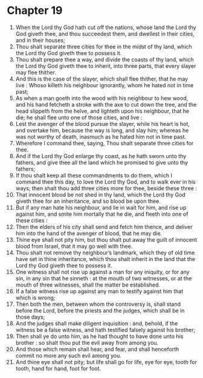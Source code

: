 # Chapter 19

1. When the Lord thy God hath cut off the nations, whose land the Lord thy God giveth thee, and thou succeedest them, and dwellest in their cities, and in their houses;
2. Thou shalt separate three cities for thee in the midst of thy land, which the Lord thy God giveth thee to possess it.
3. Thou shalt prepare thee a way, and divide the coasts of thy land, which the Lord thy God giveth thee to inherit, into three parts, that every slayer may flee thither.
4. And this is the case of the slayer, which shall flee thither, that he may live : Whoso killeth his neighbour ignorantly, whom he hated not in time past;
5. As when a man goeth into the wood with his neighbour to hew wood, and his hand fetcheth a stroke with the axe to cut down the tree, and the head slippeth from the helve, and lighteth upon his neighbour, that he die; he shall flee unto one of those cities, and live :
6. Lest the avenger of the blood pursue the slayer, while his heart is hot, and overtake him, because the way is long, and slay him; whereas he was not worthy of death, inasmuch as he hated him not in time past.
7. Wherefore I command thee, saying, Thou shalt separate three cities for thee.
8. And if the Lord thy God enlarge thy coast, as he hath sworn unto thy fathers, and give thee all the land which he promised to give unto thy fathers;
9. If thou shalt keep all these commandments to do them, which I command thee this day, to love the Lord thy God, and to walk ever in his ways; then shalt thou add three cities more for thee, beside these three :
10. That innocent blood be not shed in thy land, which the Lord thy God giveth thee for an inheritance, and so blood be upon thee.
11. But if any man hate his neighbour, and lie in wait for him, and rise up against him, and smite him mortally that he die, and fleeth into one of these cities :
12. Then the elders of his city shall send and fetch him thence, and deliver him into the hand of the avenger of blood, that he may die.
13. Thine eye shall not pity him, but thou shalt put away the guilt of innocent blood from Israel, that it may go well with thee.
14. Thou shalt not remove thy neighbour’s landmark, which they of old time have set in thine inheritance, which thou shalt inherit in the land that the Lord thy God giveth thee to possess it.
15. One witness shall not rise up against a man for any iniquity, or for any sin, in any sin that he sinneth : at the mouth of two witnesses, or at the mouth of three witnesses, shall the matter be established.
16. If a false witness rise up against any man to testify against him that which is wrong;
17. Then both the men, between whom the controversy is, shall stand before the Lord, before the priests and the judges, which shall be in those days;
18. And the judges shall make diligent inquisition : and, behold, if the witness be a false witness, and hath testified falsely against his brother;
19. Then shall ye do unto him, as he had thought to have done unto his brother : so shalt thou put the evil away from among you.
20. And those which remain shall hear, and fear, and shall henceforth commit no more any such evil among you.
21. And thine eye shall not pity; but life shall go for life, eye for eye, tooth for tooth, hand for hand, foot for foot.

